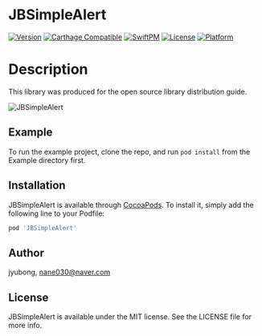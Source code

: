 # JBSimpleAlert

[![Version](https://img.shields.io/cocoapods/v/JBSimpleAlert.svg?style=flat)](https://cocoapods.org/pods/JBSimpleAlert)
[![Carthage Compatible](https://img.shields.io/badge/Carthage-compatible-4BC51D.svg?style=flat)](https://github.com/Carthage/Carthage)
[![SwiftPM](https://img.shields.io/badge/SPM-supported-DE5C43.svg?style=flat)](https://swift.org/package-manager/)
[![License](https://img.shields.io/cocoapods/l/JBSimpleAlert.svg?style=flat)](https://cocoapods.org/pods/JBSimpleAlert)
[![Platform](https://img.shields.io/cocoapods/p/JBSimpleAlert.svg?style=flat)](https://cocoapods.org/pods/JBSimpleAlert)

# Description

This library was produced for the open source library distribution guide.

![JBSimpleAlert](https://github.com/jyubong/JBSimpleAlert/assets/126065608/d7043536-2a94-4e21-837b-2484aea783a1)


## Example

To run the example project, clone the repo, and run `pod install` from the Example directory first.

## Installation

JBSimpleAlert is available through [CocoaPods](https://cocoapods.org). To install
it, simply add the following line to your Podfile:

```ruby
pod 'JBSimpleAlert'
```

## Author

jyubong, nane030@naver.com

## License

JBSimpleAlert is available under the MIT license. See the LICENSE file for more info.
